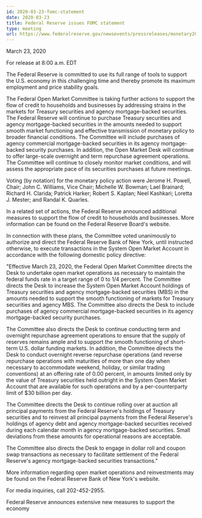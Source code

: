 ```yaml
---
id: 2020-03-23-fomc-statement
date: 2020-03-23
title: Federal Reserve issues FOMC statement
type: meeting
url: https://www.federalreserve.gov/newsevents/pressreleases/monetary20200323a.htm
---
```


March 23, 2020

For release at 8:00 a.m. EDT

The Federal Reserve is committed to use its full range of tools to support the U.S. economy in this challenging time and thereby promote its maximum employment and price stability goals.

The Federal Open Market Committee is taking further actions to support the flow of credit to households and businesses by addressing strains in the markets for Treasury securities and agency mortgage-backed securities. The Federal Reserve will continue to purchase Treasury securities and agency mortgage-backed securities in the amounts needed to support smooth market functioning and effective transmission of monetary policy to broader financial conditions. The Committee will include purchases of agency commercial mortgage-backed securities in its agency mortgage-backed security purchases. In addition, the Open Market Desk will continue to offer large-scale overnight and term repurchase agreement operations. The Committee will continue to closely monitor market conditions, and will assess the appropriate pace of its securities purchases at future meetings.

Voting (by notation) for the monetary policy action were Jerome H. Powell, Chair; John C. Williams, Vice Chair; Michelle W. Bowman; Lael Brainard; Richard H. Clarida; Patrick Harker; Robert S. Kaplan; Neel Kashkari; Loretta J. Mester; and Randal K. Quarles.

In a related set of actions, the Federal Reserve announced additional measures to support the flow of credit to households and businesses. More information can be found on the Federal Reserve Board's website.

In connection with these plans, the Committee voted unanimously to authorize and direct the Federal Reserve Bank of New York, until instructed otherwise, to execute transactions in the System Open Market Account in accordance with the following domestic policy directive:

"Effective March 23, 2020, the Federal Open Market Committee directs the Desk to undertake open market operations as necessary to maintain the federal funds rate in a target range of 0 to 1/4 percent. The Committee directs the Desk to increase the System Open Market Account holdings of Treasury securities and agency mortgage-backed securities (MBS) in the amounts needed to support the smooth functioning of markets for Treasury securities and agency MBS. The Committee also directs the Desk to include purchases of agency commercial mortgage-backed securities in its agency mortgage-backed security purchases.

The Committee also directs the Desk to continue conducting term and overnight repurchase agreement operations to ensure that the supply of reserves remains ample and to support the smooth functioning of short-term U.S. dollar funding markets. In addition, the Committee directs the Desk to conduct overnight reverse repurchase operations (and reverse repurchase operations with maturities of more than one day when necessary to accommodate weekend, holiday, or similar trading conventions) at an offering rate of 0.00 percent, in amounts limited only by the value of Treasury securities held outright in the System Open Market Account that are available for such operations and by a per-counterparty limit of $30 billion per day.

The Committee directs the Desk to continue rolling over at auction all principal payments from the Federal Reserve's holdings of Treasury securities and to reinvest all principal payments from the Federal Reserve's holdings of agency debt and agency mortgage-backed securities received during each calendar month in agency mortgage-backed securities. Small deviations from these amounts for operational reasons are acceptable.

The Committee also directs the Desk to engage in dollar roll and coupon swap transactions as necessary to facilitate settlement of the Federal Reserve's agency mortgage-backed securities transactions."

More information regarding open market operations and reinvestments may be found on the Federal Reserve Bank of New York's website.

For media inquiries, call 202-452-2955.

Federal Reserve announces extensive new measures to support the economy